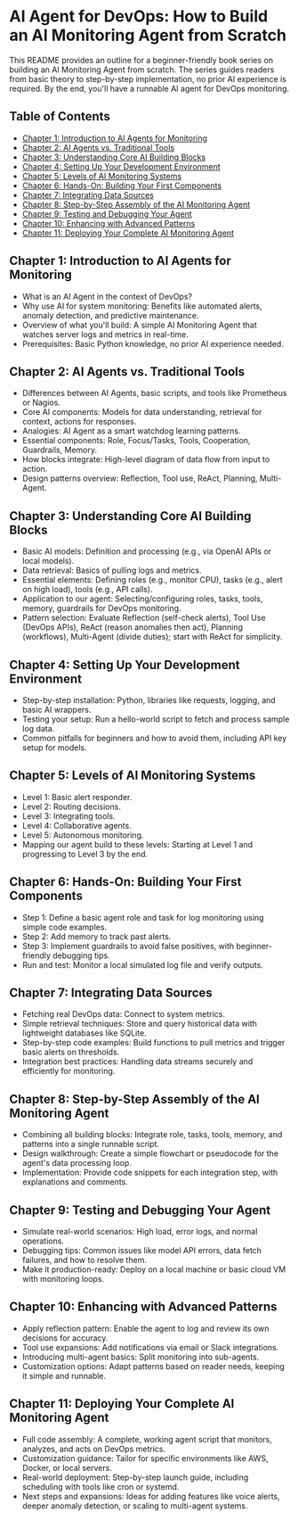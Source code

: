 # AI Agent for DevOps: How to Build an AI Monitoring Agent from Scratch

This README provides an outline for a beginner-friendly book series on building an AI Monitoring Agent from scratch. The series guides readers from basic theory to step-by-step implementation, no prior AI experience is required. By the end, you'll have a runnable AI agent for DevOps monitoring.

## Table of Contents

- [Chapter 1: Introduction to AI Agents for Monitoring](#chapter-1-introduction-to-ai-agents-for-monitoring)
- [Chapter 2: AI Agents vs. Traditional Tools](#chapter-2-key-concepts-ai-agents-vs-traditional-tools)
- [Chapter 3: Understanding Core AI Building Blocks](#chapter-3-understanding-core-ai-building-blocks)
- [Chapter 4: Setting Up Your Development Environment](#chapter-4-setting-up-your-development-environment)
- [Chapter 5: Levels of AI Monitoring Systems](#chapter-5-levels-of-ai-monitoring-systems)
- [Chapter 6: Hands-On: Building Your First Components](#chapter-6-hands-on-building-your-first-components)
- [Chapter 7: Integrating Data Sources](#chapter-7-integrating-data-sources)
- [Chapter 8: Step-by-Step Assembly of the AI Monitoring Agent](#chapter-8-step-by-step-assembly-of-the-ai-monitoring-agent)
- [Chapter 9: Testing and Debugging Your Agent](#chapter-9-testing-and-debugging-your-agent)
- [Chapter 10: Enhancing with Advanced Patterns](#chapter-10-enhancing-with-advanced-patterns)
- [Chapter 11: Deploying Your Complete AI Monitoring Agent](#chapter-11-final-project-deploying-your-complete-ai-monitoring-agent)

## Chapter 1: Introduction to AI Agents for Monitoring

- What is an AI Agent in the context of DevOps?
- Why use AI for system monitoring: Benefits like automated alerts, anomaly detection, and predictive maintenance.
- Overview of what you'll build: A simple AI Monitoring Agent that watches server logs and metrics in real-time.
- Prerequisites: Basic Python knowledge, no prior AI experience needed.

## Chapter 2: AI Agents vs. Traditional Tools

- Differences between AI Agents, basic scripts, and tools like Prometheus or Nagios.
- Core AI components: Models for data understanding, retrieval for context, actions for responses.
- Analogies: AI Agent as a smart watchdog learning patterns.
- Essential components: Role, Focus/Tasks, Tools, Cooperation, Guardrails, Memory.
- How blocks integrate: High-level diagram of data flow from input to action.
- Design patterns overview: Reflection, Tool use, ReAct, Planning, Multi-Agent.

## Chapter 3: Understanding Core AI Building Blocks

- Basic AI models: Definition and processing (e.g., via OpenAI APIs or local models).
- Data retrieval: Basics of pulling logs and metrics.
- Essential elements: Defining roles (e.g., monitor CPU), tasks (e.g., alert on high load), tools (e.g., API calls).
- Application to our agent: Selecting/configuring roles, tasks, tools, memory, guardrails for DevOps monitoring.
- Pattern selection: Evaluate Reflection (self-check alerts), Tool Use (DevOps APIs), ReAct (reason anomalies then act), Planning (workflows), Multi-Agent (divide duties); start with ReAct for simplicity.

## Chapter 4: Setting Up Your Development Environment

- Step-by-step installation: Python, libraries like requests, logging, and basic AI wrappers.
- Testing your setup: Run a hello-world script to fetch and process sample log data.
- Common pitfalls for beginners and how to avoid them, including API key setup for models.

## Chapter 5: Levels of AI Monitoring Systems

- Level 1: Basic alert responder.
- Level 2: Routing decisions.
- Level 3: Integrating tools.
- Level 4: Collaborative agents.
- Level 5: Autonomous monitoring.
- Mapping our agent build to these levels: Starting at Level 1 and progressing to Level 3 by the end.

## Chapter 6: Hands-On: Building Your First Components

- Step 1: Define a basic agent role and task for log monitoring using simple code examples.
- Step 2: Add memory to track past alerts.
- Step 3: Implement guardrails to avoid false positives, with beginner-friendly debugging tips.
- Run and test: Monitor a local simulated log file and verify outputs.

## Chapter 7: Integrating Data Sources

- Fetching real DevOps data: Connect to system metrics.
- Simple retrieval techniques: Store and query historical data with lightweight databases like SQLite.
- Step-by-step code examples: Build functions to pull metrics and trigger basic alerts on thresholds.
- Integration best practices: Handling data streams securely and efficiently for monitoring.

## Chapter 8: Step-by-Step Assembly of the AI Monitoring Agent

- Combining all building blocks: Integrate role, tasks, tools, memory, and patterns into a single runnable script.
- Design walkthrough: Create a simple flowchart or pseudocode for the agent's data processing loop.
- Implementation: Provide code snippets for each integration step, with explanations and comments.

## Chapter 9: Testing and Debugging Your Agent

- Simulate real-world scenarios: High load, error logs, and normal operations.
- Debugging tips: Common issues like model API errors, data fetch failures, and how to resolve them.
- Make it production-ready: Deploy on a local machine or basic cloud VM with monitoring loops.

## Chapter 10: Enhancing with Advanced Patterns

- Apply reflection pattern: Enable the agent to log and review its own decisions for accuracy.
- Tool use expansions: Add notifications via email or Slack integrations.
- Introducing multi-agent basics: Split monitoring into sub-agents.
- Customization options: Adapt patterns based on reader needs, keeping it simple and runnable.

## Chapter 11: Deploying Your Complete AI Monitoring Agent

- Full code assembly: A complete, working agent script that monitors, analyzes, and acts on DevOps metrics.
- Customization guidance: Tailor for specific environments like AWS, Docker, or local servers.
- Real-world deployment: Step-by-step launch guide, including scheduling with tools like cron or systemd.
- Next steps and expansions: Ideas for adding features like voice alerts, deeper anomaly detection, or scaling to multi-agent systems.
